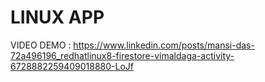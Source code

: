 # LINUX APP

VIDEO DEMO : https://www.linkedin.com/posts/mansi-das-72a496196_redhatlinux8-firestore-vimaldaga-activity-6728882259409018880-LoJf
